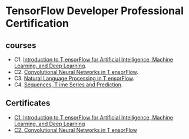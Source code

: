 # TensorFlow Developer Professional Certification
## courses
- C1. [Introduction to T ensorFlow for Artificial Intelligence, Machine Learning, and
Deep Learning](https://github.com/Reganmatics/tensorflow_dev_professional_certification/tree/main/Intro_to_tensorflow_for_AI_ML_DL).
- C2. [Convolutional Neural Networks in T ensorFlow](https://github.com/Reganmatics/tensorflow_dev_professional_certification/tree/main/Convolutional_Neural_Networks_in_TensorFlow).
- C3. [Natural Language Processing in T ensorFlow](https://github.com/Reganmatics/tensorflow_dev_professional_certification/tree/main/C3_-_Natural_Language_Processing_in_Tensorflow).
- C4. [Sequences, T ime Series and Prediction](https://github.com/Reganmatics/tensorflow_dev_professional_certification/tree/main/Sequences_Time_Series_and_Prediction/pdf).

## Certificates
- <a href="https://www.coursera.org/account/accomplishments/certificate/GPT98WCAGHY7">C1. Introduction to T ensorFlow for Artificial Intelligence, Machine Learning, and Deep Learning</a>
- <a href="https://coursera.org/verify/2RNY6VCFNKFP">C2. Convolutional Neural Networks in T ensorFlow<a>
